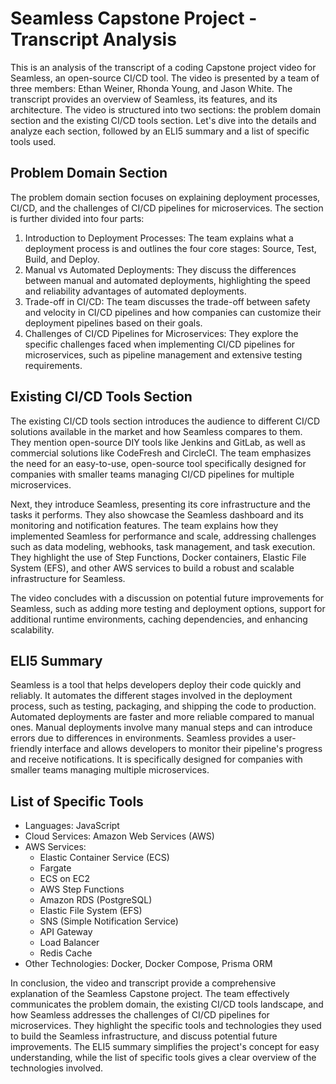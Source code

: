 # Seamless Capstone Project - Transcript Analysis

This is an analysis of the transcript of a coding Capstone project video for Seamless, an open-source CI/CD tool. The video is presented by a team of three members: Ethan Weiner, Rhonda Young, and Jason White. The transcript provides an overview of Seamless, its features, and its architecture. The video is structured into two sections: the problem domain section and the existing CI/CD tools section. Let's dive into the details and analyze each section, followed by an ELI5 summary and a list of specific tools used.

## Problem Domain Section
The problem domain section focuses on explaining deployment processes, CI/CD, and the challenges of CI/CD pipelines for microservices. The section is further divided into four parts:
1. Introduction to Deployment Processes: The team explains what a deployment process is and outlines the four core stages: Source, Test, Build, and Deploy.
2. Manual vs Automated Deployments: They discuss the differences between manual and automated deployments, highlighting the speed and reliability advantages of automated deployments.
3. Trade-off in CI/CD: The team discusses the trade-off between safety and velocity in CI/CD pipelines and how companies can customize their deployment pipelines based on their goals.
4. Challenges of CI/CD Pipelines for Microservices: They explore the specific challenges faced when implementing CI/CD pipelines for microservices, such as pipeline management and extensive testing requirements.

## Existing CI/CD Tools Section
The existing CI/CD tools section introduces the audience to different CI/CD solutions available in the market and how Seamless compares to them. They mention open-source DIY tools like Jenkins and GitLab, as well as commercial solutions like CodeFresh and CircleCI. The team emphasizes the need for an easy-to-use, open-source tool specifically designed for companies with smaller teams managing CI/CD pipelines for multiple microservices.

Next, they introduce Seamless, presenting its core infrastructure and the tasks it performs. They also showcase the Seamless dashboard and its monitoring and notification features. The team explains how they implemented Seamless for performance and scale, addressing challenges such as data modeling, webhooks, task management, and task execution. They highlight the use of Step Functions, Docker containers, Elastic File System (EFS), and other AWS services to build a robust and scalable infrastructure for Seamless.

The video concludes with a discussion on potential future improvements for Seamless, such as adding more testing and deployment options, support for additional runtime environments, caching dependencies, and enhancing scalability.

## ELI5 Summary
Seamless is a tool that helps developers deploy their code quickly and reliably. It automates the different stages involved in the deployment process, such as testing, packaging, and shipping the code to production. Automated deployments are faster and more reliable compared to manual ones. Manual deployments involve many manual steps and can introduce errors due to differences in environments. Seamless provides a user-friendly interface and allows developers to monitor their pipeline's progress and receive notifications. It is specifically designed for companies with smaller teams managing multiple microservices.

## List of Specific Tools
- Languages: JavaScript
- Cloud Services: Amazon Web Services (AWS)
- AWS Services:
  - Elastic Container Service (ECS)
  - Fargate
  - ECS on EC2
  - AWS Step Functions
  - Amazon RDS (PostgreSQL)
  - Elastic File System (EFS)
  - SNS (Simple Notification Service)
  - API Gateway
  - Load Balancer
  - Redis Cache
- Other Technologies: Docker, Docker Compose, Prisma ORM

In conclusion, the video and transcript provide a comprehensive explanation of the Seamless Capstone project. The team effectively communicates the problem domain, the existing CI/CD tools landscape, and how Seamless addresses the challenges of CI/CD pipelines for microservices. They highlight the specific tools and technologies they used to build the Seamless infrastructure, and discuss potential future improvements. The ELI5 summary simplifies the project's concept for easy understanding, while the list of specific tools gives a clear overview of the technologies involved.